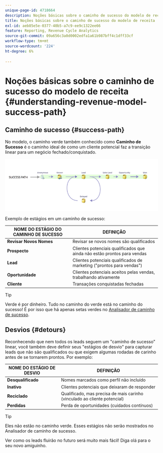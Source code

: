 ```yaml
---
unique-page-id: 4718664
description: Noções básicas sobre o caminho de sucesso do modelo de receita - Documentação do Marketo - Documentação do produto
title: Noções básicas sobre o caminho de sucesso do modelo de receita
exl-id: aeb85e5e-0377-40b5-a7c9-ee9c1322ee66
feature: Reporting, Revenue Cycle Analytics
source-git-commit: 09a656c3a0d0002edfa1a61b987bff4c1dff33cf
workflow-type: tm+mt
source-wordcount: '224'
ht-degree: 6%

---
```


# Noções básicas sobre o caminho de sucesso do modelo de receita {#understanding-revenue-model-success-path}

## Caminho de sucesso {#success-path}

No modelo, o caminho verde também conhecido como **Caminho de Sucesso** é o caminho ideal de como um cliente potencial faz a transição linear para um negócio fechado/conquistado.

![—](assets/image2015-6-12-17-3a12-3a18.png)

Exemplo de estágios em um caminho de sucesso:

| **NOME DO ESTÁGIO DO CAMINHO DE SUCESSO** | **DEFINIÇÃO** |
|---|---|
| **Revisar Novos Nomes** | Revisar se novos nomes são qualificados |
| **Prospecto** | Clientes potenciais qualificados que ainda não estão prontos para vendas |
| **Lead** | Clientes potenciais qualificados de marketing (&quot;prontos para vendas&quot;) |
| **Oportunidade** | Clientes potenciais aceitos pelas vendas, trabalhando ativamente |
| **Cliente** | Transações conquistadas fechadas |

>[!TIP]
>
>Verde é por dinheiro. Tudo no caminho do verde está no caminho do sucesso! É por isso que há apenas setas verdes no [Analisador de caminho de sucesso](using-the-success-path-analyzer.md).

## Desvios {#detours}

Reconhecendo que nem todos os leads seguem um &quot;caminho de sucesso&quot; linear, você também deve definir seus &quot;estágios de desvio&quot; para capturar leads que não são qualificados ou que exigem algumas rodadas de carinho antes de se tornarem prontos. Por exemplo:

| **NOME DO ESTÁGIO DE DESVIO** | **DEFINIÇÃO** |
|---|---|
| **Desqualificado** | Nomes marcados como perfil não incluído |
| **Inativo** | Clientes potenciais que deixaram de responder |
| **Reciclado** | Qualificado, mas precisa de mais carinho (vinculado ao cliente potencial) |
| **Perdidas** | Perda de oportunidades (cuidados contínuos) |

>[!TIP]
>
>Eles não estão no caminho verde. Esses estágios não serão mostrados no Analisador de caminho de sucesso.

Ver como os leads fluirão no futuro será muito mais fácil! Diga olá para o seu novo amiguinho.
